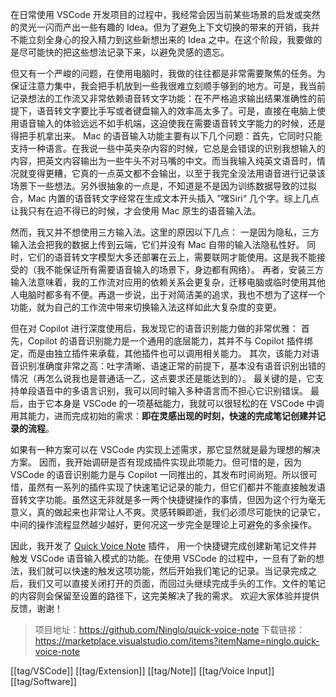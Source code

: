 在日常使用 VSCode 开发项目的过程中，我经常会因当前某些场景的启发或突然的灵光一闪而产出一些有趣的 Idea。但为了避免上下文切换的带来的开销，我并不能立刻全身心的投入精力到这些新想出来的 Idea 之中。在这个阶段，我要做的是尽可能快的把这些想法记录下来，以避免灵感的遗忘。

但又有一个严峻的问题，在使用电脑时，我做的往往都是非常需要聚焦的任务。为保证注意力集中，我会把手机放到一些我很难立刻顺手够到的地方。可是，我当前记录想法的工作流又非常依赖语音转文字功能：在不严格追求输出结果准确性的前提下，语音转文字要比手写或者键盘输入的效率高太多了。可是，直接在电脑上使用语音输入的体验远远不如手机端，这迫使我在需要语音转文字能力的时候，还是得把手机拿出来。
Mac 的语音输入功能主要有以下几个问题：首先，它同时只能支持一种语言。在我说一些中英夹杂内容的时候，它总是会错误的识别我想输入的内容，把英文内容输出为一些牛头不对马嘴的中文。而当我输入纯英文语音时，情况就变得更糟，它真的一点英文都不会输出，以至于我完全没法用语音进行记录该场景下一些想法。另外很抽象的一点是，不知道是不是因为训练数据导致的过拟合，Mac 内置的语音转文字经常在生成文本开头插入 ”嘿Siri“ 几个字。综上几点让我只有在迫不得已的时候，才会使用 Mac 原生的语音输入法。

然而，我又并不想使用三方输入法。这里的原因以下几点：
一是因为隐私，三方输入法会把我的数据上传到云端，它们并没有 Mac 自带的输入法隐私性好。
同时，它们的语音转文字模型大多还部署在云上，需要联网才能使用。这是我不能接受的（我不能保证所有需要语音输入的场景下，身边都有网络）。
再者，安装三方输入法意味着，我的工作流对应用的依赖关系会更复杂，迁移电脑或临时使用其他人电脑时都多有不便。再退一步说，出于对简洁美的追求，我也不想为了这样一个功能，就为自己的工作流中带来切换输入法这样如此大复杂度的变更。

但在对 Copilot 进行深度使用后，我发现它的语音识别能力做的非常优雅：
首先，Copilot 的语音识别能力是一个通用的底层能力，其并不与 Copilot 插件绑定，而是由独立插件来承载，其他插件也可以调用相关能力。
其次，该能力对语音识别准确度非常之高：吐字清晰、语速正常的前提下，基本没有语音识别出错的情况（再怎么说我也是普通话一乙，这点要求还是能达到的）。
最关键的是，它支持单段语音中的多语言识别，我可以同时输入多种语言而不担心它识别错误。
最后，由于它本身是 VSCode 的一项基础能力，我就可以很轻松的在 VSCode 中调用其能力，进而完成初始的需求：**即在灵感出现的时刻，快速的完成笔记创建并记录的流程**。

如果有一种方案可以在 VSCode 内实现上述需求，那它显然就是最为理想的解决方案。
因而，我开始调研是否有现成插件实现此项能力。但可惜的是，因为 VSCode 的语音识别能力是与 Copilot 一同推出的，其发布时间尚短。所以很可惜，虽然有一系列的插件实现了快速笔记记录的能力，但它们都并不能直接触发语音转文字功能。虽然这无非就是多一两个快捷键操作的事情，但因为这个行为毫无意义，真的做起来也非常让人不爽。灵感转瞬即逝，我们必须尽可能快的记录它，中间的操作流程显然越少越好，更何况这一步完全是理论上可避免的多余操作。

因此，我开发了 [Quick Voice Note](https://marketplace.visualstudio.com/items?itemName=ninglo.quick-voice-note) 插件， 用一个快捷键完成创建新笔记文件并触发 VSCode 语音输入模式的功能。在使用 VSCode 的过程中，一旦有了新的想法，我们就可以快速的触发这项功能，然后开始我们笔记的记录。当记录完成之后，我们又可以直接关闭打开的页面，而回过头继续完成手头的工作。文件的笔记的内容则会保留至设置的路径下，这完美解决了我的需求。
欢迎大家体验并提供反馈，谢谢！

> 项目地址：https://github.com/Ninglo/quick-voice-note
> 下载链接：https://marketplace.visualstudio.com/items?itemName=ninglo.quick-voice-note

[[tag/VSCode]] [[tag/Extension]] [[tag/Note]] [[tag/Voice Input]] [[tag/Software]]

